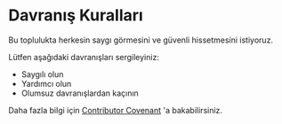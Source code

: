 # Davranış Kuralları

Bu toplulukta herkesin saygı görmesini ve güvenli hissetmesini istiyoruz.

Lütfen aşağıdaki davranışları sergileyiniz:
- Saygılı olun
- Yardımcı olun
- Olumsuz davranışlardan kaçının

Daha fazla bilgi için [Contributor Covenant](https://www.contributor-covenant.org/) 'a bakabilirsiniz.